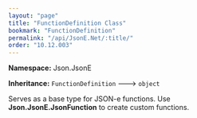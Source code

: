 ```yaml
---
layout: "page"
title: "FunctionDefinition Class"
bookmark: "FunctionDefinition"
permalink: "/api/JsonE.Net/:title/"
order: "10.12.003"
---
```

**Namespace:** Json.JsonE

**Inheritance:**
`FunctionDefinition`
 🡒 
`object`

Serves as a base type for JSON-e functions.  Use **Json.JsonE.JsonFunction** to create custom functions.

